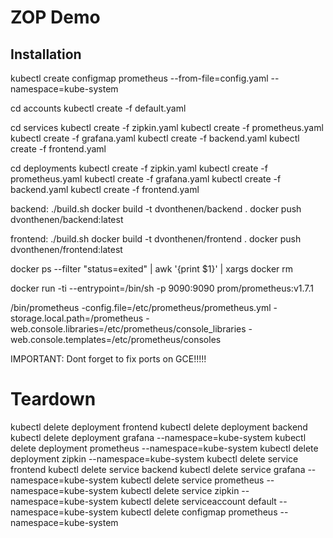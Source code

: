 # ZOP Demo

## Installation

kubectl create configmap prometheus --from-file=config.yaml --namespace=kube-system

cd accounts
kubectl create -f default.yaml

cd services
kubectl create -f zipkin.yaml
kubectl create -f prometheus.yaml
kubectl create -f grafana.yaml
kubectl create -f backend.yaml
kubectl create -f frontend.yaml

cd deployments
kubectl create -f zipkin.yaml
kubectl create -f prometheus.yaml
kubectl create -f grafana.yaml
kubectl create -f backend.yaml
kubectl create -f frontend.yaml

backend:
./build.sh
docker build -t dvonthenen/backend .
docker push dvonthenen/backend:latest

frontend:
./build.sh
docker build -t dvonthenen/frontend .
docker push dvonthenen/frontend:latest


docker ps --filter "status=exited" | awk '{print $1}' | xargs docker rm

docker run -ti --entrypoint=/bin/sh -p 9090:9090 prom/prometheus:v1.7.1

/bin/prometheus -config.file=/etc/prometheus/prometheus.yml -storage.local.path=/prometheus -web.console.libraries=/etc/prometheus/console_libraries -web.console.templates=/etc/prometheus/consoles

IMPORTANT: Dont forget to fix ports on GCE!!!!!


# Teardown
kubectl delete deployment frontend
kubectl delete deployment backend
kubectl delete deployment grafana --namespace=kube-system
kubectl delete deployment prometheus --namespace=kube-system
kubectl delete deployment zipkin --namespace=kube-system
kubectl delete service frontend
kubectl delete service backend
kubectl delete service grafana --namespace=kube-system
kubectl delete service prometheus --namespace=kube-system
kubectl delete service zipkin --namespace=kube-system
kubectl delete serviceaccount default --namespace=kube-system
kubectl delete configmap prometheus --namespace=kube-system
